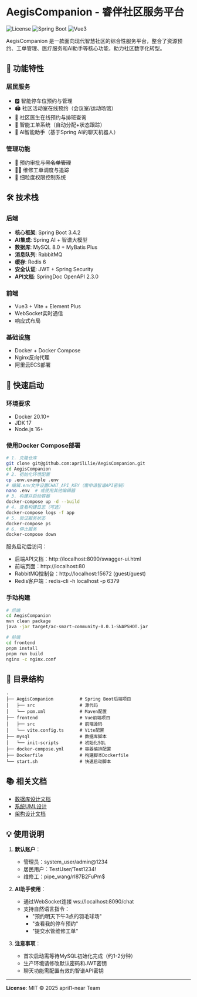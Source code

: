 # AegisCompanion - 睿伴社区服务平台

![License](https://img.shields.io/badge/license-MIT-blue)
![Spring Boot](https://img.shields.io/badge/Spring%20Boot-3.4.2-green)
![Vue3](https://img.shields.io/badge/Vue-3.x-brightgreen)

AegisCompanion 是一款面向现代智慧社区的综合性服务平台，整合了资源预约、工单管理、医疗服务和AI助手等核心功能，助力社区数字化转型。

## 🌟 功能特性

### 居民服务
- 🅿️ 智能停车位预约与管理
- 🏟️ 社区活动室在线预约（会议室/运动场馆）
- 🏥 社区医生在线预约与排班查询
- 🔧 智能工单系统（自动分配+状态跟踪）
- 💬 AI智能助手（基于Spring AI的聊天机器人）

### 管理功能
- 📝 预约审批与~~黑名单管理~~
- 👨‍🔧 维修工单调度与追踪
- 🔐 细粒度权限控制系统

## 🛠️ 技术栈

### 后端
- **核心框架**: Spring Boot 3.4.2
- **AI集成**: Spring AI + 智谱大模型
- **数据库**: MySQL 8.0 + MyBatis Plus
- **消息队列**: RabbitMQ
- **缓存**: Redis 6
- **安全认证**: JWT + Spring Security
- **API文档**: SpringDoc OpenAPI 2.3.0

### 前端
- Vue3 + Vite + Element Plus
- WebSocket实时通信
- 响应式布局

### 基础设施
- Docker + Docker Compose
- Nginx反向代理
- 阿里云ECS部署

## 🚀 快速启动

### 环境要求
- Docker 20.10+
- JDK 17
- Node.js 16+

### 使用Docker Compose部署
```bash
# 1. 克隆仓库
git clone git@github.com:aprilLlie/AegisCompanion.git
cd AegisCompanion
# 2. 初始化环境配置
cp .env.example .env
# 编辑.env文件设置CHAT_API_KEY（需申请智谱API密钥）
nano .env  # 或使用其他编辑器
# 3. 构建并启动容器
docker-compose up -d --build
# 4. 查看构建日志（可选）
docker-compose logs -f app
# 5. 验证服务状态
docker-compose ps
# 6. 停止服务
docker-compose down

```

服务启动后访问：
- 后端API文档：http://localhost:8090/swagger-ui.html
- 前端页面：http://localhost:80
- RabbitMQ控制台：http://localhost:15672 (guest/guest)
- Redis客户端：redis-cli -h localhost -p 6379

### 手动构建
```bash
# 后端
cd AegisCompanion
mvn clean package
java -jar target/ac-smart-community-0.0.1-SNAPSHOT.jar

# 前端
cd frontend
pnpm install
pnpm run build
nginx -c nginx.conf
```

## 📂 目录结构
```
.
├── AegisCompanion          # Spring Boot后端项目
│   ├── src                 # 源代码
│   └── pom.xml             # Maven配置
├── frontend                # Vue前端项目
│   ├── src                 # 前端源码
│   └── vite.config.ts      # Vite配置
├── mysql                   # 数据库脚本
│   └── init-scripts        # 初始化SQL
├── docker-compose.yml      # 容器编排配置
├── Dockerfile              # 构建脚本Dockerfile
└── start.sh                # 快速启动脚本
```

## 📚 相关文档
- [数据库设计文档](./AegisCompanion.sql)
- [系统UML设计](./系统uml.md)
- [架构设计文档](./智慧社区平台完整架构设计💛.md)

## 💡 使用说明
1. **默认账户**：
   - 管理员：system_user/admin@1234
   - 居民用户：TestUser/Test1234!
   - 维修工：pipe_wang/rI87B2FuPm$

2. **AI助手使用**：
   - 通过WebSocket连接 ws://localhost:8090/chat
   - 支持自然语言指令：
     - "预约明天下午3点的羽毛球场"
     - "查看我的停车预约"
     - "提交水管维修工单"

3. **注意事项**：
   - 首次启动需等待MySQL初始化完成（约1-2分钟）
   - 生产环境请修改默认密码和JWT密钥
   - 聊天功能需配置有效的智谱API密钥

---

**License**: MIT © 2025 april1-near Team
